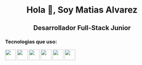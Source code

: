 <center> <h1>Hola 👋, Soy Matias Alvarez</h1> </center>
<center> <h2>Desarrollador Full-Stack Junior</h2> </center>

### Tecnologias que uso:
<p>
<img src="https://user-images.githubusercontent.com/25181517/192158954-f88b5814-d510-4564-b285-dff7d6400dad.png" width=35 heigth=35>
<img src="https://user-images.githubusercontent.com/25181517/183898674-75a4a1b1-f960-4ea9-abcb-637170a00a75.png" width=35 heigth=35>
<img src="https://user-images.githubusercontent.com/25181517/117447155-6a868a00-af3d-11eb-9cfe-245df15c9f3f.png" width=35 heigth=35>
<img src="https://user-images.githubusercontent.com/25181517/121405384-444d7300-c95d-11eb-959f-913020d3bf90.png" width=35 heigth=35>
<img src="https://user-images.githubusercontent.com/25181517/183570228-6a040b9f-3ddf-47a2-a201-743121dac664.png" width=35 heigth=35>
<img src="https://user-images.githubusercontent.com/25181517/183423507-c056a6f9-1ba8-4312-a350-19bcbc5a8697.png" width=35 heigth=35>
</p>
